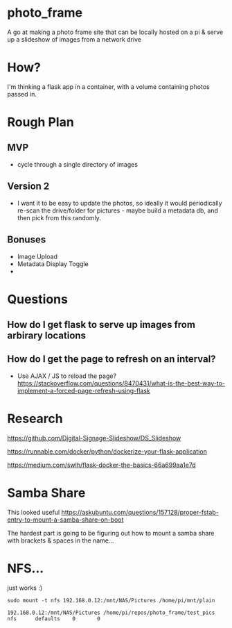# photo_frame
A go at making a photo frame site that can be locally hosted on a pi &amp; serve up a slideshow of images from a network drive


# How?

I'm thinking a flask app in a container, with a volume containing photos passed in.


# Rough Plan


## MVP
* cycle through a single directory of images



## Version 2
* I want it to be easy to update the photos, so ideally it would periodically re-scan the drive/folder for pictures - maybe build a metadata db, and then pick from this randomly.
  

## Bonuses
* Image Upload
* Metadata Display Toggle
* 


# Questions

## How do I get flask to serve up images from arbirary locations

## How do I get the page to refresh on an interval?

* Use AJAX / JS to reload the page? https://stackoverflow.com/questions/8470431/what-is-the-best-way-to-implement-a-forced-page-refresh-using-flask 



# Research

https://github.com/Digital-Signage-Slideshow/DS_Slideshow

https://runnable.com/docker/python/dockerize-your-flask-application

https://medium.com/swlh/flask-docker-the-basics-66a699aa1e7d


# Samba Share
This looked useful
https://askubuntu.com/questions/157128/proper-fstab-entry-to-mount-a-samba-share-on-boot


The hardest part is going to be figuring out how to mount a samba share with brackets & spaces in the name...

# NFS...

just works :)
```
sudo mount -t nfs 192.168.0.12:/mnt/NAS/Pictures /home/pi/mnt/plain
```
```
192.168.0.12:/mnt/NAS/Pictures /home/pi/repos/photo_frame/test_pics nfs      defaults    0       0
```
